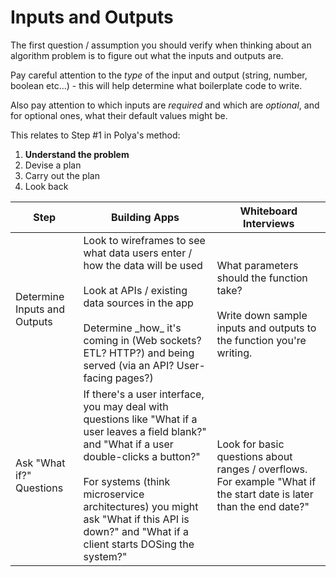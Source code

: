 # Inputs and Outputs

The first question / assumption you should verify when thinking about an algorithm problem is to figure out what the inputs and outputs are.

Pay careful attention to the _type_ of the input and output (string, number, boolean etc...) - this will help determine what boilerplate code to write.

Also pay attention to which inputs are _required_ and which are _optional_, and for optional ones, what their default values might be.

This relates to Step #1 in Polya's method:

1. **Understand the problem**
1. Devise a plan
1. Carry out the plan
1. Look back

<table>
  <thead>
    <tr>
      <th> Step </th>
      <th> Building Apps </th>
      <th> Whiteboard Interviews </th>
    </tr>
  </thead>
  <tbody>
    <tr>
      <td>Determine Inputs and Outputs</td>
      <td>
        Look to wireframes to see what data users enter / how the data will be used
        <br><br>
        Look at APIs / existing data sources in the app
        <br><br>
        Determine _how_ it's coming in (Web sockets?  ETL? HTTP?) and being served (via an API?  User-facing pages?)
      </td>
      <td>
        What parameters should the function take?
        <br><br>
        Write down sample inputs and outputs to the function you're writing.
      </td>
    </tr>
    <tr>
      <td>Ask "What if?" Questions</td>
      <td>
        If there's a user interface, you may deal with questions like "What if a user leaves a field blank?" and "What if a user double-clicks a button?"
        <br><br>
        For systems (think microservice architectures) you might ask "What if this API is down?" and "What if a client starts DOSing the system?"
      </td>
      <td>
        Look for basic questions about ranges / overflows.  For example "What if the start date is later than the end date?"
      </td>
    </tr>
  </tbody>
</table>
